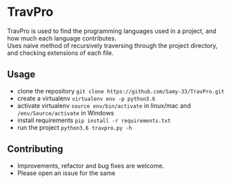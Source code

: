 # TravPro  
TravPro is used to find the programming languages used in a project, and how much each language contributes.  
Uses naive method of recursively traversing through the project directory,  
and checking extensions of each file.

## Usage  
  * clone the repository `git clone https://github.com/Samy-33/TravPro.git`  
  * create a virtualenv `virtualenv env -p python3.6`  
  * activate virtualenv `source env/bin/activate` in linux/mac and `/env/Source/activate` in Windows  
  * install requirements `pip install -r requirements.txt`  
  * run the project `python3.6 travpro.py -h`  

## Contributing  
  * Improvements, refactor and bug fixes are welcome.  
  * Please open an issue for the same
